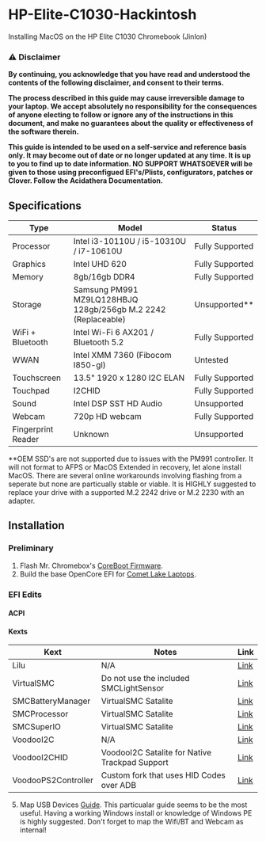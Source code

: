 # HP-Elite-C1030-Hackintosh
Installing MacOS on the HP Elite C1030 Chromebook (Jinlon)

### ⚠️ Disclaimer
**By continuing, you acknowledge that you have read and understood the contents of the following disclaimer, and consent to their terms.**

**The process described in this guide may cause irreversible damage to your laptop. We accept absolutely no responsibility for the consequences of anyone electing to follow or ignore any of the instructions in this document, and make no guarantees about the quality or effectiveness of the software therein.**

**This guide is intended to be used on a self-service and reference basis only. It may become out of date or no longer updated at any time. It is up to you to find up to date information. NO SUPPORT WHATSOEVER will be given to those using preconfigued EFI's/Plists, configurators, patches or Clover. Follow the Acidathera Documentation.**

## Specifications
| Type | Model | Status |
|----------|----------|----------|
| Processor | Intel i3-10110U / i5-10310U / i7-10610U | Fully Supported |
| Graphics | Intel UHD 620 | Fully Supported |
| Memory | 8gb/16gb DDR4 | Fully Supported |
| Storage | Samsung PM991 MZ9LQ128HBJQ 128gb/256gb M.2 2242 (Replaceable) | Unsupported** |
| WiFi + Bluetooth | Intel Wi-Fi 6 AX201 / Bluetooth 5.2 | Fully Supported |
| WWAN | Intel XMM 7360 (Fibocom l850-gl) | Untested | 
| Touchscreen | 13.5" 1920 x 1280 I2C ELAN | Fully Supported |
| Touchpad | I2CHID | Fully Supported |
| Sound | Intel DSP SST HD Audio | Unsupported |
| Webcam | 720p HD webcam | Fully Supported |
| Fingerprint Reader | Unknown | Unsupported |

**OEM SSD's are not supported due to issues with the PM991 controller. It will not format to AFPS or MacOS Extended in recovery, let alone install MacOS. There are several online workarounds involving flashing from a seperate but none are particually stable or viable. It is HIGHLY suggested to replace your drive with a supported M.2 2242 drive or M.2 2230 with an adapter. 

## Installation
### Preliminary

1. Flash Mr. Chromebox's [CoreBoot Firmware](https://mrchromebox.tech/).
3. Build the base OpenCore EFI for [Comet Lake Laptops](https://dortania.github.io/OpenCore-Install-Guide/prerequisites.html/).

### EFI Edits
#### ACPI
#### Kexts
| Kext | Notes | Link |
|----------|----------|----------|
| Lilu | N/A | [Link](https://github.com/acidanthera/Lilu/releases)
| VirtualSMC | Do not use the included SMCLightSensor | [Link](https://github.com/acidanthera/VirtualSMC/releases) |
| SMCBatteryManager | VirtualSMC Satalite | [Link](https://github.com/acidanthera/VirtualSMC/releases) |
| SMCProcessor | VirtualSMC Satalite | [Link](https://github.com/acidanthera/VirtualSMC/releases) |
| SMCSuperIO | VirtualSMC Satalite | [Link](https://github.com/acidanthera/VirtualSMC/releases) |
| VoodooI2C | N/A | [Link](https://github.com/VoodooI2C/VoodooI2C) |
| VoodooI2CHID | VoodooI2C Satalite for Native Trackpad Support | [Link](https://github.com/VoodooI2C/VoodooI2C)
| VoodooPS2Controller | Custom fork that uses HID Codes over ADB | [Link](https://github.com/1Revenger1/VoodooPS2/releases) |

5. Map USB Devices [Guide](https://old.reddit.com/r/hackintosh/comments/ta1ef4/guide_easy_usb_mapping_with_usbtoolbox_on_windows/). This particualar guide seems to be the most useful. Having a working Windows install or knowledge of Windows PE is highly suggested. Don't forget to map the Wifi/BT and Webcam as internal!
